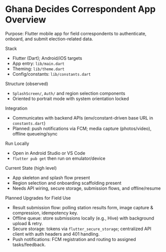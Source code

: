 # Ghana Decides Correspondent App Overview

Purpose: Flutter mobile app for field correspondents to authenticate, onboard, and submit election-related data.

Stack
- Flutter (Dart); Android/iOS targets
- App entry: `lib/main.dart`
- Theming: `lib/theme.dart`
- Config/constants: `lib/constants.dart`

Structure (observed)
- `SplashScreen/`, `Auth/` and region selection components
- Oriented to portrait mode with system orientation locked

Integration
- Communicates with backend APIs (env/constant-driven base URL in `constants.dart`)
- Planned: push notifications via FCM; media capture (photos/video), offline queueing/sync

Run Locally
- Open in Android Studio or VS Code
- `flutter pub get` then run on emulator/device

Current State (high level)
- App skeleton and splash flow present
- Region selection and onboarding scaffolding present
- Needs API wiring, secure storage, submission flows, and offline/resume

Planned Upgrades for Field Use
- Result submission flow: polling station results form, image capture & compression, idempotency key.
- Offline queue: store submissions locally (e.g., Hive) with background upload & retry.
- Secure storage: tokens via `flutter_secure_storage`; centralized API client with auth headers and 401 handling.
- Push notifications: FCM registration and routing to assigned tasks/feedback.
